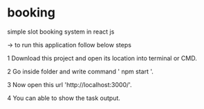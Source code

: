 # booking
simple slot booking system in react js

-> to run this application follow below steps

1 Download this project and open its location into terminal or CMD.

2 Go inside folder and write command ' npm start '.

3 Now open this url 'http://localhost:3000/'.

4 You can able to show the task output.


